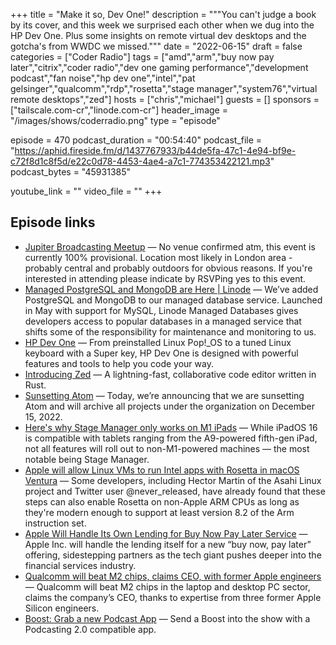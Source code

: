 +++
title = "Make it so, Dev One!"
description = """You can't judge a book by its cover, and this week we surprised each other when we dug into the HP Dev One. Plus some insights on remote virtual dev desktops and the gotcha's from WWDC we missed."""
date = "2022-06-15"
draft = false
categories = ["Coder Radio"]
tags = ["amd","arm","buy now pay later","citrix","coder radio","dev one gaming performance","development podcast","fan noise","hp dev one","intel","pat gelsinger","qualcomm","rdp","rosetta","stage manager","system76","virtual remote desktops","zed"]
hosts = ["chris","michael"]
guests = []
sponsors = ["tailscale.com-cr","linode.com-cr"]
header_image = "/images/shows/coderradio.png"
type = "episode"

episode = 470
podcast_duration = "00:54:40"
podcast_file = "https://aphid.fireside.fm/d/1437767933/b44de5fa-47c1-4e94-bf9e-c72f8d1c8f5d/e22c0d78-4453-4ae4-a7c1-774353422121.mp3"
podcast_bytes = "45931385"

youtube_link = ""
video_file = ""
+++

## Episode links

  * [Jupiter Broadcasting Meetup](https://www.meetup.com/jupiterbroadcasting/ "Jupiter Broadcasting Meetup") — No venue confirmed atm, this event is currently 100% provisional. Location most likely in London area - probably central and probably outdoors for obvious reasons. If you're interested in attending please indicate by RSVPing yes to this event.
  * [Managed PostgreSQL and MongoDB are Here | Linode](https://www.linode.com/blog/databases/mongodb-postgresql-linode-managed-databases/ "Managed PostgreSQL and MongoDB are Here | Linode") — We’ve added PostgreSQL and MongoDB to our managed database service. Launched in May with support for MySQL, Linode Managed Databases gives developers access to popular databases in a managed service that shifts some of the responsibility for maintenance and monitoring to us.
  * [HP Dev One](https://hpdevone.com/ "HP Dev One") — From preinstalled Linux Pop!_OS to a tuned Linux keyboard with a Super key, HP Dev One is designed with powerful features and tools to help you code your way.
  * [Introducing Zed](https://zed.dev/ "Introducing Zed") — A lightning-fast, collaborative code editor written in Rust.
  * [Sunsetting Atom](https://github.blog/2022-06-08-sunsetting-atom/ "Sunsetting Atom") — Today, we’re announcing that we are sunsetting Atom and will archive all projects under the organization on December 15, 2022.
  * [Here's why Stage Manager only works on M1 iPads](https://www.digitaltrends.com/mobile/ipados-16-stage-manager-compatible-m1-why/ "Here's why Stage Manager only works on M1 iPads") — While iPadOS 16 is compatible with tablets ranging from the A9-powered fifth-gen iPad, not all features will roll out to non-M1-powered machines — the most notable being Stage Manager. 
  * [Apple will allow Linux VMs to run Intel apps with Rosetta in macOS Ventura](https://arstechnica.com/gadgets/2022/06/macos-ventura-will-extend-rosetta-support-to-linux-virtual-machines/ "Apple will allow Linux VMs to run Intel apps with Rosetta in macOS Ventura") — Some developers, including Hector Martin of the Asahi Linux project and Twitter user @never_released, have already found that these steps can also enable Rosetta on non-Apple ARM CPUs as long as they're modern enough to support at least version 8.2 of the Arm instruction set. 
  * [Apple Will Handle Its Own Lending for Buy Now Pay Later Service](https://www.bloomberg.com/news/articles/2022-06-08/apple-will-handle-the-lending-itself-with-new-pay-later-service#xj4y7vzkg "Apple Will Handle Its Own Lending for Buy Now Pay Later Service") — Apple Inc. will handle the lending itself for a new “buy now, pay later” offering, sidestepping partners as the tech giant pushes deeper into the financial services industry.
  * [Qualcomm will beat M2 chips, claims CEO, with former Apple engineers](https://9to5mac.com/2022/06/08/qualcomm-will-beat-m2/ "Qualcomm will beat M2 chips, claims CEO, with former Apple engineers") — Qualcomm will beat M2 chips in the laptop and desktop PC sector, claims the company’s CEO, thanks to expertise from three former Apple Silicon engineers.
  * [Boost: Grab a new Podcast App](https://podcastindex.org/apps?appTypes=app&elements=Chapters%2CValue "Boost: Grab a new Podcast App") — Send a Boost into the show with a Podcasting 2.0 compatible app.

